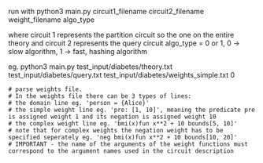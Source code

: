 run with python3 main.py circuit1_filename circuit2_filename weight_filename algo_type

where circuit 1 represents the partition circuit so the one on the entire theory
and circuit 2 represents the query circuit
algo_type = 0 or 1, 0 -> slow algorithm, 1 -> fast, hashing algorithm

eg.
python3 main.py test_input/diabetes/theory.txt test_input/diabetes/query.txt test_input/diabetes/weights_simple.txt 0


    # parse weights file.
    # In the weights file there can be 3 types of lines:
    # the domain line eg. 'person = {Alice}'
    # the simple weight line eg. 'pre: [1, 10]', meaning the predicate pre is assigned weight 1 and its negation is assigned weight 10
    # the complex weight line eg. 'bmi(x)fun x**2 + 10 bounds[5, 10]'
    # note that for complex weights the negation weight has to be specified seperately eg. 'neg bmi(x)fun x**2 + 10 bounds[10, 20]'
    # IMPORTANT - the name of the arguments of the weight functions must correspond to the argument names used in the circuit description